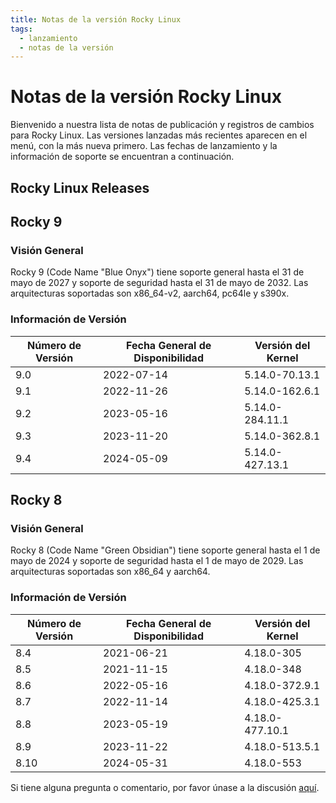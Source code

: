 ```yaml
---
title: Notas de la versión Rocky Linux
tags:
  - lanzamiento
  - notas de la versión
---
```


# Notas de la versión Rocky Linux

Bienvenido a nuestra lista de notas de publicación y registros de cambios para Rocky Linux. Las versiones lanzadas más recientes aparecen en el menú, con la más nueva primero. Las fechas de lanzamiento y la información de soporte se encuentran a continuación.

## Rocky Linux Releases

## Rocky 9

### Visión General

Rocky 9 (Code Name "Blue Onyx") tiene soporte general hasta el 31 de mayo de 2027 y soporte de seguridad hasta el 31 de mayo de 2032. Las arquitecturas soportadas son x86_64-v2, aarch64, pc64le y s390x.

### Información de Versión

| Número de Versión | Fecha General de Disponibilidad | Versión del Kernel |
| ----------------- | ------------------------------- | ------------------ |
| 9.0               | 2022-07-14                      | 5.14.0-70.13.1     |
| 9.1               | 2022-11-26                      | 5.14.0-162.6.1     |
| 9.2               | 2023-05-16                      | 5.14.0-284.11.1    |
| 9.3               | 2023-11-20                      | 5.14.0-362.8.1     |
| 9.4               | 2024-05-09                      | 5.14.0-427.13.1    |

## Rocky 8

### Visión General

Rocky 8 (Code Name "Green Obsidian") tiene soporte general hasta el 1 de mayo de 2024 y soporte de seguridad hasta el 1 de mayo de 2029. Las arquitecturas soportadas son x86_64 y aarch64.

### Información de Versión

| Número de Versión | Fecha General de Disponibilidad | Versión del Kernel |
| ----------------- | ------------------------------- | ------------------ |
| 8.4               | 2021-06-21                      | 4.18.0-305         |
| 8.5               | 2021-11-15                      | 4.18.0-348         |
| 8.6               | 2022-05-16                      | 4.18.0-372.9.1     |
| 8.7               | 2022-11-14                      | 4.18.0-425.3.1     |
| 8.8               | 2023-05-19                      | 4.18.0-477.10.1    |
| 8.9               | 2023-11-22                      | 4.18.0-513.5.1     |
| 8.10              | 2024-05-31                      | 4.18.0-553         |

Si tiene alguna pregunta o comentario, por favor únase a la discusión [aquí](https://chat.rockylinux.org/rocky-linux/channels/documentation).
